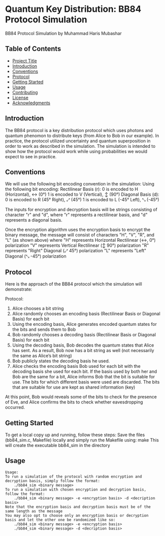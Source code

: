 # Quantum Key Distribution: BB84 Protocol Simulation

BB84 Protocol Simulation by Muhammad Haris Mubashar

## Table of Contents

- [Project Title](#project-title)
- [Introduction](#introduction)
- [Conventions](#conventions)
- [Protocol](#features)
- [Getting Started](#getting-started)
- [Usage](#usage)
- [Contributing](#contributing)
- [License](#license)
- [Acknowledgments](#acknowledgments)

## Introduction

The BB84 protocol is a key distribution protocol which uses photons and quantum phenomon to distribute keys (from Alice to Bob in our example).
In practice, the protocol utilized uncertainty and quantum superposition in order to work as described in the simulation.
The simulation is intended to show how the protocol would work while using probabilities we would expect to see in practice.


## Conventions

We will use the following bit encoding convention in the simulation:
    Using the following bit encoding:
        Rectilinear Basis (r):
            0 is encoded to H (Horizontal), ↔ (0°)
            1 is encoded to V (Vertical), ↕ (90°)
        Diagonal Basis (d):
            0 is encoded to R (45° Right), ⤢ (45°)
            1 is encoded to L (-45° Left), ⤡ (-45°)

The inputs for encryption and decryption basis will be strings consisting of character "r" and "d", where "r" represents a rectilinear basis, and "d" represents a diagonal basis.

Once the encryption algorithm uses the encryption basis to encrypt the binary message, the message will consist of characters "H", "V", "R", and "L" (as shown above) where
"H" represents Horizontal Rectilinear (↔, 0°) polarization
"V" represents Vertical Rectilinear (↕ 90°) polarization
"R" represents "Right" Diagonal (⤢ 45°) polarization
"L" represents "Left" Diagonal (⤡ -45°) polarization

## Protocol

Here is the approach of the BB84 protocol which the simulation will demonstrate:

Protocol:
1. Alice chooses a bit string
2. Alice randomly chooses an encoding basis (Rectilinear Basis or Diagonal Basis) for each bit
3. Using the encoding basis, Alice generates encoded quantum states for the bits and sends them to Bob
4. Bob randomly chooses a decoding basis (Rectilinear Basis or Diagonal Basis) for each bit
5. Using the decoding basis, Bob decodes the quantum states that Alice has sent. As a result, Bob now has a bit string as well (not necessarily the same as Alice’s bit string)
6. Bob publicly states the decoding basis he used.
7. Alice checks the encoding basis Bob used for each bit with the decoding basis she used for each bit. If the basis used by both her and Bob are the same for a bit, Alice informs Bob that the bit is suitable for use. The bits for which different basis were used are discarded. The bits that are suitable for use are kept as shared information (key)

At this point, Bob would reveals some of the bits to check for the presence of Eve, and Alice confirms the bits to check whether eavesdropping occurred.

## Getting Started

To get a local copy up and running, follow these steps:
    Save the files (bb84_sim.c, Makefile) locally and simply run the Makefile using:
        make
    This will create the executable bb84_sim in the directory

## Usage

    Usage:
    To run a simulation of the protocol with random encryption and decryption basis, simply follow the format:
        ./bb84_sim <binary message>
    To run a simulation with chosen encryption and decryption basis, follow the format:
        ./bb84_sim <binary message> -e <encryption basis> -d <decription basis>
    Note that the encryption basis and decryption basis must be of the same length as the message
    You may also opt to choose only an encryption basis or decryption basis and let the other one be randomized like so:
        ./bb84_sim <binary message> -e <encryption basis>
        ./bb84_sim <binary message> -d <decription basis>

